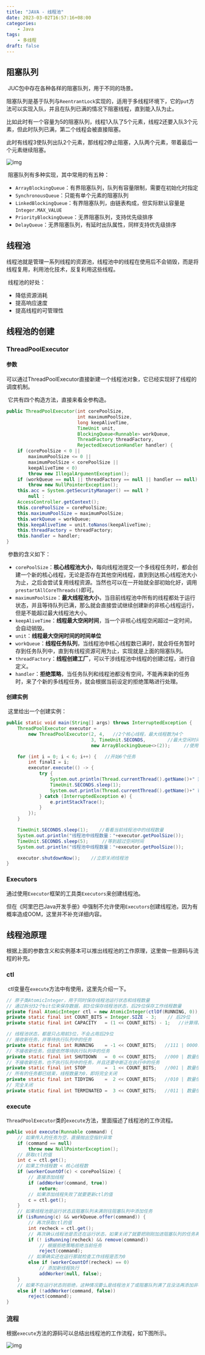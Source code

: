 ```yaml
---
title: "JAVA - 线程池"
date: 2023-03-02T16:57:16+08:00
categories:
    - Java
tags:
    - 多线程
draft: false
---
```


## 阻塞队列

​		JUC包中存在各种各样的阻塞队列，用于不同的场景。

​		阻塞队列是基于队列与`ReentrantLock`实现的，适用于多线程环境下，它的`put`方法可以实现入队，并且在队列已满的情况下阻塞线程，直到能入队为止。

​		比如此时有一个容量为5的阻塞队列，线程1入队了5个元素，线程2还要入队3个元素，但此时队列已满，第二个线程会被直接阻塞。

​		此时有线程3使队列出队2个元素，那线程2停止阻塞，入队两个元素，带着最后一个元素继续阻塞。

![img](https://raw.githubusercontent.com/sh4lloW/ImageHostingService/main/BlogImg/202303021713925.png)

​		阻塞队列有多种实现，其中常用的有五种：

* `ArrayBlockingQueue`：有界阻塞队列，队列有容量限制，需要在初始化时指定
* `SynchronousQueue`：只能有单个元素的阻塞队列
* `LinkedBlockingQueue`：有界阻塞队列，由链表构成，但实际默认容量是`Integer.MAX_VALUE`
* `PriorityBlockingQueue`：无界阻塞队列，支持优先级排序
* `DelayQueue`：无界阻塞队列，有延时出队属性，同样支持优先级排序

## 线程池

​		线程池就是管理一系列线程的资源池，线程池中的线程在使用后不会销毁，而是将线程复用，利用池化技术，反复利用这些线程。

​		线程池的好处：

* 降低资源消耗
* 提高响应速度
* 提高线程的可管理性

## 线程池的创建

### ThreadPoolExecutor

#### 参数

​		可以通过ThreadPoolExecutor直接新建一个线程池对象，它已经实现好了线程的调度机制。

​		它共有四个构造方法，直接来看全参构造。

```java
public ThreadPoolExecutor(int corePoolSize,
                          int maximumPoolSize,
                          long keepAliveTime,
                          TimeUnit unit,
                          BlockingQueue<Runnable> workQueue,
                          ThreadFactory threadFactory,
                          RejectedExecutionHandler handler) {
    if (corePoolSize < 0 ||
        maximumPoolSize <= 0 ||
        maximumPoolSize < corePoolSize ||
        keepAliveTime < 0)
        throw new IllegalArgumentException();
    if (workQueue == null || threadFactory == null || handler == null)
        throw new NullPointerException();
    this.acc = System.getSecurityManager() == null ?
        null :
    AccessController.getContext();
    this.corePoolSize = corePoolSize;
    this.maximumPoolSize = maximumPoolSize;
    this.workQueue = workQueue;
    this.keepAliveTime = unit.toNanos(keepAliveTime);
    this.threadFactory = threadFactory;
    this.handler = handler;
}
```

​		参数的含义如下：

* `corePoolSize`：**核心线程池大小**，每向线程池提交一个多线程任务时，都会创建一个新的核心线程，无论是否存在其他空闲线程，直到到达核心线程池大小为止，之后会尝试复用线程资源。当然也可以在一开始就全部初始化好，调用` prestartAllCoreThreads()`即可。
* `maximumPoolSize`：**最大线程池大小**，当目前线程池中所有的线程都处于运行状态，并且等待队列已满，那么就会直接尝试继续创建新的非核心线程运行，但是不能超过最大线程池大小。
* `keepAliveTime`：**线程最大空闲时间**，当一个非核心线程空闲超过一定时间，会自动销毁。
* `unit`：**线程最大空闲时间的时间单位**
* `workQueue`：**线程任务队列**，当线程池中核心线程数已满时，就会将任务暂时存到任务队列中，直到有线程资源可用为止，实现就是上面的阻塞队列。
* `threadFactory`：**线程创建工厂**，可以干涉线程池中线程的创建过程，进行自定义。
* `handler`：**拒绝策略**，当任务队列和线程池都没有空间，不能再来新的任务时，来了个新的多线程任务，就会根据当前设定的拒绝策略进行处理。

#### 创建实例

​		这里给出一个创建实例：

```java
public static void main(String[] args) throws InterruptedException {
    ThreadPoolExecutor executor =
        new ThreadPoolExecutor(2, 4,   //2个核心线程，最大线程数为4个
                               3, TimeUnit.SECONDS,        //最大空闲时间为3秒钟
                               new ArrayBlockingQueue<>(2));     //使用容量为2的ArrayBlockingQueue队列

    for (int i = 0; i < 6; i++) {   //开始6个任务
        int finalI = i;
        executor.execute(() -> {
            try {
                System.out.println(Thread.currentThread().getName()+" 开始执行！（"+ finalI);
                TimeUnit.SECONDS.sleep(1);
                System.out.println(Thread.currentThread().getName()+" 已结束！（"+finalI);
            } catch (InterruptedException e) {
                e.printStackTrace();
            }
        });
    }

    TimeUnit.SECONDS.sleep(1);    //看看当前线程池中的线程数量
    System.out.println("线程池中线程数量："+executor.getPoolSize());
    TimeUnit.SECONDS.sleep(5);     //等到超过空闲时间
    System.out.println("线程池中线程数量："+executor.getPoolSize());

    executor.shutdownNow();    //立即关闭线程池
}
```

### Executors

​		通过使用`Executor`框架的工具类`Executors`来创建线程池。

​		但在《阿里巴巴Java开发手册》中强制不允许使用`Executors`创建线程池，因为有概率造成OOM，这里并不补充详细内容。

## 线程池原理

​		根据上面的参数含义和实例基本可以推出线程池的工作原理，这里做一些源码与流程的补充。

### ctl

​		ctl变量在`execute`方法中有使用，这里先介绍一下。

```java
// 原子类AtomicInteger，用于同时保存线程池运行状态和线程数量
// 通过拆分32个bit位来保存数据，前3位保存线程池状态，后29位保存工作线程数量
private final AtomicInteger ctl = new AtomicInteger(ctlOf(RUNNING, 0));
private static final int COUNT_BITS = Integer.SIZE - 3;    // 后29位
private static final int CAPACITY   = (1 << COUNT_BITS) - 1;   //计算得出最大容量（1左移29位，最大容量为2的29次方-1）

// 线程池状态，都是只占用前3位，不会占用后29位
// 接收新任务，并等待执行队列中的任务
private static final int RUNNING    = -1 << COUNT_BITS;   //111 | 0000... (后29数量位，下同)
// 不接收新任务，但是依然等待执行队列中的任务
private static final int SHUTDOWN   =  0 << COUNT_BITS;   //000 | 数量位
// 不接收新任务，也不执行队列中的任务，并且还要中断正在执行中的任务
private static final int STOP       =  1 << COUNT_BITS;   //001 | 数量位
// 所有的任务都已结束，线程数量为0，即将完全关闭
private static final int TIDYING    =  2 << COUNT_BITS;   //010 | 数量位
// 完全关闭
private static final int TERMINATED =  3 << COUNT_BITS;   //011 | 数量位
```

### execute

​		`ThreadPoolExecutor`类的`execute`方法，里面描述了线程池的工作流程。

```java
public void execute(Runnable command) {
    // 如果传入的任务为空，直接抛出空指针异常
    if (command == null)
        throw new NullPointerException();
    // 获取ctl的值
    int c = ctl.get();
    // 如果工作线程数 < 核心线程数
    if (workerCountOf(c) < corePoolSize) {
        // 直接添加线程
        if (addWorker(command, true))
            return;
        // 如果添加线程失败了就要更新ctl的值
        c = ctl.get();
    }
    // 如果线程池是运行状态且阻塞队列未满则往阻塞队列中添加任务
    if (isRunning(c) && workQueue.offer(command)) {
        // 再次获取ctl的值
        int recheck = ctl.get();
        // 再次确认线程池是否还在运行状态，如果关闭了就要把刚刚加进阻塞队列的任务再拿出来
        if (! isRunning(recheck) && remove(command))
            // 根据拒绝策略拒绝当前任务
            reject(command);
        // 如果确实还在运行那就检查工作线程是否为0
        else if (workerCountOf(recheck) == 0)
            // 添加新线程执行
            addWorker(null, false);
    }
    // 如果不在运行状态则拒绝，这种情况要么是线程池关了或阻塞队列满了且没法再添加非核心线程
    else if (!addWorker(command, false))
        reject(command);
}
```

### 流程

​		根据`execute`方法的源码可以总结出线程池的工作流程，如下图所示。

![img](https://raw.githubusercontent.com/sh4lloW/ImageHostingService/main/BlogImg/202303041512929.png)





